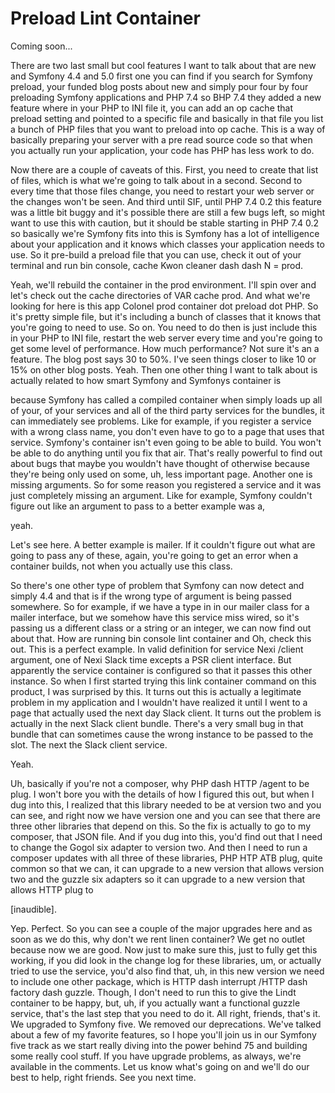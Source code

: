 # Preload Lint Container

Coming soon...

There are two last small but cool features I want to talk about that are new and
Symfony 4.4 and 5.0 first one you can find if you search for Symfony preload, your
funded blog posts about new and simply pour four by four preloading Symfony
applications and PHP 7.4 so BHP 7.4 they added a new feature where in your PHP to INI
file it, you can add an op cache that preload setting and pointed to a specific file
and basically in that file you list a bunch of PHP files that you want to preload
into op cache. This is a way of basically preparing your server with a pre read
source code so that when you actually run your application, your code has PHP has
less work to do.

Now there are a couple of caveats of this. First, you need to create that list of
files, which is what we're going to talk about in a second. Second to every time that
those files change, you need to restart your web server or the changes won't be seen.
And third until SIF, until PHP 7.4 0.2 this feature was a little bit buggy and it's
possible there are still a few bugs left, so might want to use this with caution, but
it should be stable starting in PHP 7.4 0.2 so basically we're Symfony fits into this
is Symfony has a lot of intelligence about your application and it knows which
classes your application needs to use. So it pre-build a preload file that you can
use, check it out of your terminal and run bin console, cache Kwon cleaner dash dash
N = prod.

Yeah, we'll rebuild the container in the prod environment. I'll spin over and let's
check out the cache directories of VAR cache prod. And what we're looking for here is
this app Colonel prod container dot preload dot PHP. So it's pretty simple file, but
it's including a bunch of classes that it knows that you're going to need to use. So
on. You need to do then is just include this in your PHP to INI file, restart the web
server every time and you're going to get some level of performance. How much
performance? Not sure it's an a feature. The blog post says 30 to 50%. I've seen
things closer to like 10 or 15% on other blog posts. Yeah. Then one other thing I
want to talk about is actually related to how smart Symfony and Symfonys container is

because Symfony has called a compiled container when simply loads up all of your, of
your services and all of the third party services for the bundles, it can immediately
see problems. Like for example, if you register a service with a wrong class name,
you don't even have to go to a page that uses that service. Symfony's container isn't
even going to be able to build. You won't be able to do anything until you fix that
air. That's really powerful to find out about bugs that maybe you wouldn't have
thought of otherwise because they're being only used on some, uh, less important
page. Another one is missing arguments. So for some reason you registered a service
and it was just completely missing an argument. Like for example, Symfony couldn't
figure out like an argument to pass to a better example was a,

yeah.

Let's see here. A better example is mailer. If it couldn't figure out what are going
to pass any of these, again, you're going to get an error when a container builds,
not when you actually use this class.

So there's one other type of problem that Symfony can now detect and simply 4.4 and
that is if the wrong type of argument is being passed somewhere. So for example, if
we have a type in in our mailer class for a mailer interface, but we somehow have
this service miss wired, so it's passing us a different class or a string or an
integer, we can now find out about that. How are running bin console lint container
and Oh, check this out. This is a perfect example. In valid definition for service
Nexi /client argument, one of Nexi Slack time excepts a PSR client interface. But
apparently the service container is configured so that it passes this other instance.
So when I first started trying this link container command on this product, I was
surprised by this. It turns out this is actually a legitimate problem in my
application and I wouldn't have realized it until I went to a page that actually used
the next day Slack client. It turns out the problem is actually in the next Slack
client bundle. There's a very small bug in that bundle that can sometimes cause the
wrong instance to be passed to the slot. The next the Slack client service.

Yeah.

Uh, basically if you're not a composer, why PHP dash HTTP /agent to be plug. I won't
bore you with the details of how I figured this out, but when I dug into this, I
realized that this library needed to be at version two and you can see, and right now
we have version one and you can see that there are three other libraries that depend
on this. So the fix is actually to go to my composer, that JSON file. And if you dug
into this, you'd find out that I need to change the Gogol six adapter to version two.
And then I need to run a composer updates with all three of these libraries, PHP HTP
ATB plug, quite common so that we can, it can upgrade to a new version that allows
version two and the guzzle six adapters so it can upgrade to a new version that
allows HTTP plug to

[inaudible].

Yep. Perfect. So you can see a couple of the major upgrades here and as soon as we do
this, why don't we rent linen container? We get no outlet because now we are good.
Now just to make sure this, just to fully get this working, if you did look in the
change log for these libraries, um, or actually tried to use the service, you'd also
find that, uh, in this new version we need to include one other package, which is
HTTP dash interrupt /HTTP dash factory dash guzzle. Though, I don't need to run this
to give the Lindt container to be happy, but, uh, if you actually want a functional
guzzle service, that's the last step that you need to do it. All right, friends,
that's it. We upgraded to Symfony five. We removed our deprecations. We've talked
about a few of my favorite features, so I hope you'll join us in our Symfony five
track as we start really diving into the power behind 75 and building some really
cool stuff. If you have upgrade problems, as always, we're available in the comments.
Let us know what's going on and we'll do our best to help, right friends. See you
next time.